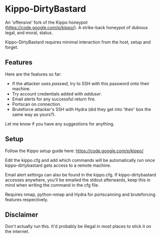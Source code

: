 Kippo-DirtyBastard
==================

An 'offensive' fork of the Kippo honeypot (https://code.google.com/p/kippo/). A strike-back honeypot of dubious legal, and moral, status.

Kippo-DirtyBastard requires minimal interaction from the host, setup and forget. 

Features
--------

Here are the features so far:

* If the attacker uses *passwd*, try to SSH with this password onto their machine.
* Try account credentials added with *adduser*.
* Email alerts for any successful return fire.
* Portscan on connection.
* Bruteforce attacker's SSH with Hydra (did they get into 'their' box the same way as yours?).

Let me know if you have any suggestions for anything.

Setup
-----

Follow the Kippo setup guide here: https://code.google.com/p/kippo/ 

Edit the kippo.cfg and add which commands will be automatically run once kippo-dirtybastard gets access to a remote machine.

Email alert settings can also be found in the kippo.cfg. If kippo-dirtybastard accesses anywhere, you'll be emailed the stdout afterwards, keep this in mind when writing the command in the cfg file.

Requires nmap, python-nmap and Hydra for portscanning and bruteforcing features respectively.

Disclaimer
----------

Don't actually run this. It'd probably be illegal in most places to stick it on the internet.
